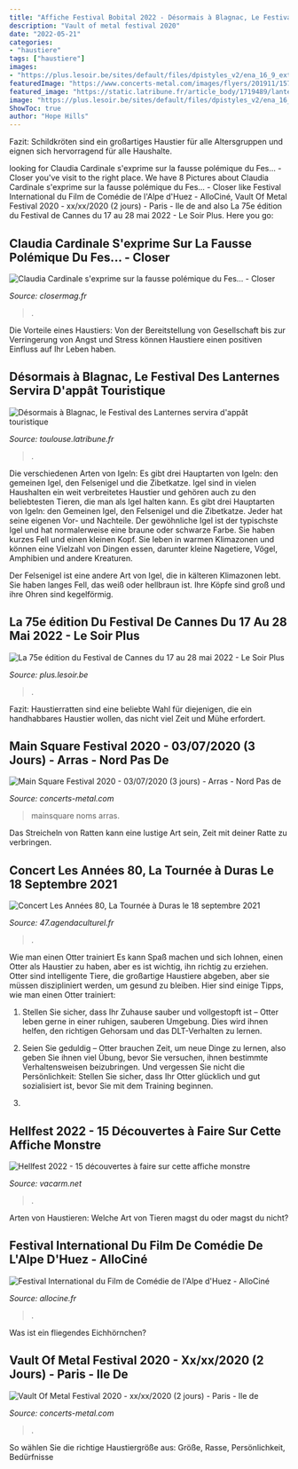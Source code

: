 ```yaml
---
title: "Affiche Festival Bobital 2022 - Désormais à Blagnac, Le Festival Des Lanternes Servira D&#039;appât Touristique"
description: "Vault of metal festival 2020"
date: "2022-05-21"
categories:
- "haustiere"
tags: ["haustiere"]
images:
- "https://plus.lesoir.be/sites/default/files/dpistyles_v2/ena_16_9_extra_big/2021/07/20/node_384989/28286326/public/2021/07/20/B9727752046Z.1_20210720111813_000+GKPIIIF12.2-0.jpg?itok=cY3grcrJ1626781244"
featuredImage: "https://www.concerts-metal.com/images/flyers/201911/1575098718.jpeg"
featured_image: "https://static.latribune.fr/article_body/1719489/lanternes-1.jpg"
image: "https://plus.lesoir.be/sites/default/files/dpistyles_v2/ena_16_9_extra_big/2021/07/20/node_384989/28286326/public/2021/07/20/B9727752046Z.1_20210720111813_000+GKPIIIF12.2-0.jpg?itok=cY3grcrJ1626781244"
ShowToc: true
author: "Hope Hills"
---
```



Fazit: Schildkröten sind ein großartiges Haustier für alle Altersgruppen und eignen sich hervorragend für alle Haushalte.

	

		
looking for Claudia Cardinale s&#039;exprime sur la fausse polémique du Fes... - Closer you've visit to the right place. We have 8 Pictures about Claudia Cardinale s&#039;exprime sur la fausse polémique du Fes... - Closer like Festival International du Film de Comédie de l&#039;Alpe d&#039;Huez - AlloCiné, Vault Of Metal Festival 2020 - xx/xx/2020 (2 jours) - Paris - Ile de and also La 75e édition du Festival de Cannes du 17 au 28 mai 2022 - Le Soir Plus. Here you go:
		
    
## Claudia Cardinale S&#039;exprime Sur La Fausse Polémique Du Fes... - Closer

<img loading=lazy src="https://file1.closermag.fr/var/closermag/storage/images/article/claudia-cardinale-s-exprime-sur-la-fausse-polemique-du-festival-de-cannes-711938/5643720-1-fre-FR/Claudia-Cardinale-s-exprime-sur-la-fausse-polemique-du-Festival-de-Cannes.jpg?alias=exact1024x768_l" onerror="this.onerror=null;this.src='https://tse2.mm.bing.net/th?id=OIP.t4NFXoGzyKdHMVTOSBJKIgHaFj&amp;pid=15.1';" alt="Claudia Cardinale s&#039;exprime sur la fausse polémique du Fes... - Closer">

_Source: closermag.fr_

>. 

	

Die Vorteile eines Haustiers: Von der Bereitstellung von Gesellschaft bis zur Verringerung von Angst und Stress können Haustiere einen positiven Einfluss auf Ihr Leben haben.

    
## Désormais à Blagnac, Le Festival Des Lanternes Servira D&#039;appât Touristique

<img loading=lazy src="https://static.latribune.fr/article_body/1719489/lanternes-1.jpg" onerror="this.onerror=null;this.src='https://tse3.mm.bing.net/th?id=OIP.fVTg31yrgtHKGw_-1byvIwAAAA&amp;pid=15.1';" alt="Désormais à Blagnac, le Festival des Lanternes servira d&#039;appât touristique">

_Source: toulouse.latribune.fr_

>. 

	

Die verschiedenen Arten von Igeln: Es gibt drei Hauptarten von Igeln: den gemeinen Igel, den Felsenigel und die Zibetkatze.
Igel sind in vielen Haushalten ein weit verbreitetes Haustier und gehören auch zu den beliebtesten Tieren, die man als Igel halten kann. Es gibt drei Hauptarten von Igeln: den Gemeinen Igel, den Felsenigel und die Zibetkatze. Jeder hat seine eigenen Vor- und Nachteile.
Der gewöhnliche Igel ist der typischste Igel und hat normalerweise eine braune oder schwarze Farbe. Sie haben kurzes Fell und einen kleinen Kopf. Sie leben in warmen Klimazonen und können eine Vielzahl von Dingen essen, darunter kleine Nagetiere, Vögel, Amphibien und andere Kreaturen.

Der Felsenigel ist eine andere Art von Igel, die in kälteren Klimazonen lebt. Sie haben langes Fell, das weiß oder hellbraun ist. Ihre Köpfe sind groß und ihre Ohren sind kegelförmig.

    
## La 75e édition Du Festival De Cannes Du 17 Au 28 Mai 2022 - Le Soir Plus

<img loading=lazy src="https://plus.lesoir.be/sites/default/files/dpistyles_v2/ena_16_9_extra_big/2021/07/20/node_384989/28286326/public/2021/07/20/B9727752046Z.1_20210720111813_000+GKPIIIF12.2-0.jpg?itok=cY3grcrJ1626781244" onerror="this.onerror=null;this.src='https://tse3.mm.bing.net/th?id=OIP.xB_x71vTucdZPF_13VbEnQHaEK&amp;pid=15.1';" alt="La 75e édition du Festival de Cannes du 17 au 28 mai 2022 - Le Soir Plus">

_Source: plus.lesoir.be_

>. 

	

Fazit: Haustierratten sind eine beliebte Wahl für diejenigen, die ein handhabbares Haustier wollen, das nicht viel Zeit und Mühe erfordert.

    
## Main Square Festival 2020 - 03/07/2020 (3 Jours) - Arras - Nord Pas De

<img loading=lazy src="https://www.concerts-metal.com/images/flyers/201911/1574453032.jpeg" onerror="this.onerror=null;this.src='https://tse3.mm.bing.net/th?id=OIP.hlHR8QxT7EFiINVrnV2piQHaHa&amp;pid=15.1';" alt="Main Square Festival 2020 - 03/07/2020 (3 jours) - Arras - Nord Pas de">

_Source: concerts-metal.com_

>mainsquare noms arras. 

	

Das Streicheln von Ratten kann eine lustige Art sein, Zeit mit deiner Ratte zu verbringen.

    
## Concert Les Années 80, La Tournée à Duras Le 18 Septembre 2021

<img loading=lazy src="https://agendaculturel.emstorage.fr/crop400x266/les-annees-80-la-tournee-FNAC-1289507-o0-69082240.jpg" onerror="this.onerror=null;this.src='https://tse2.mm.bing.net/th?id=OIP.RFjdT6_MD52tcKgEMmnYCQAAAA&amp;pid=15.1';" alt="Concert Les Années 80, La Tournée à Duras le 18 septembre 2021">

_Source: 47.agendaculturel.fr_

>. 

	

Wie man einen Otter trainiert
Es kann Spaß machen und sich lohnen, einen Otter als Haustier zu haben, aber es ist wichtig, ihn richtig zu erziehen. Otter sind intelligente Tiere, die großartige Haustiere abgeben, aber sie müssen diszipliniert werden, um gesund zu bleiben. Hier sind einige Tipps, wie man einen Otter trainiert:
1. Stellen Sie sicher, dass Ihr Zuhause sauber und vollgestopft ist – Otter leben gerne in einer ruhigen, sauberen Umgebung. Dies wird ihnen helfen, den richtigen Gehorsam und das DLT-Verhalten zu lernen.

2. Seien Sie geduldig – Otter brauchen Zeit, um neue Dinge zu lernen, also geben Sie ihnen viel Übung, bevor Sie versuchen, ihnen bestimmte Verhaltensweisen beizubringen. Und vergessen Sie nicht die Persönlichkeit: Stellen Sie sicher, dass Ihr Otter glücklich und gut sozialisiert ist, bevor Sie mit dem Training beginnen.

3.

    
## Hellfest 2022 - 15 Découvertes à Faire Sur Cette Affiche Monstre

<img loading=lazy src="https://www.vacarm.net/vacarm_wp3/wp-content/uploads/2021/06/hellfest-2022-full-lineup-768x632.jpg" onerror="this.onerror=null;this.src='https://tse4.mm.bing.net/th?id=OIP.eYa-LUZMmZNuhLSYpYTlPAHaGG&amp;pid=15.1';" alt="Hellfest 2022 - 15 découvertes à faire sur cette affiche monstre">

_Source: vacarm.net_

>. 

	

Arten von Haustieren: Welche Art von Tieren magst du oder magst du nicht?

    
## Festival International Du Film De Comédie De L&#039;Alpe D&#039;Huez - AlloCiné

<img loading=lazy src="http://fr.web.img5.acsta.net/medias/nmedia/18/36/25/49/20674273.jpg" onerror="this.onerror=null;this.src='https://tse4.mm.bing.net/th?id=OIP.U1fk6fIxF_S1AmgvKM6xeAHaKn&amp;pid=15.1';" alt="Festival International du Film de Comédie de l&#039;Alpe d&#039;Huez - AlloCiné">

_Source: allocine.fr_

>. 

	

Was ist ein fliegendes Eichhörnchen?

    
## Vault Of Metal Festival 2020 - Xx/xx/2020 (2 Jours) - Paris - Ile De

<img loading=lazy src="https://www.concerts-metal.com/images/flyers/201911/1575098718.jpeg" onerror="this.onerror=null;this.src='https://tse3.mm.bing.net/th?id=OIP.AFAO0FnfD7yPJRx0c_DgqgHaKd&amp;pid=15.1';" alt="Vault Of Metal Festival 2020 - xx/xx/2020 (2 jours) - Paris - Ile de">

_Source: concerts-metal.com_

>. 

	

So wählen Sie die richtige Haustiergröße aus: Größe, Rasse, Persönlichkeit, Bedürfnisse

